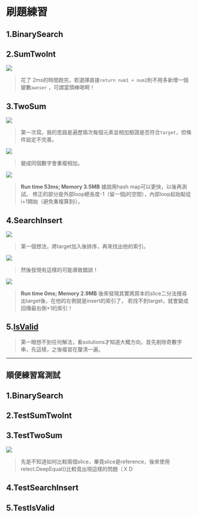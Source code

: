 # 刷題練習
## 1.BinarySearch

## 2.SumTwoInt
![](https://i.imgur.com/0LbRqL5.png)

> 花了 2ms的時間跑完，若選擇直接`return num1 + num2`則不用多新增一個變數`awnser` ，可謂當頭棒喝啊！

## 3.TwoSum
![](https://i.imgur.com/voZJBuz.png)
>第一次寫，我的思路是遍歷兩次每個元素並相加驗證是否符合`target`，但條件設定不完善。

![](https://i.imgur.com/9VwyY8Y.png)
>變成同個數字會重複相加。

![](https://i.imgur.com/kLBHiSv.png)
>**Run time 53ms; Memory 3.5MB**
>據說用hash map可以更快，以後再測試。
>修正的部分是外部loop總長度-1（留一個j的空間），內部loop起始點從i+1開始（避免重複算到i）。

## 4.SearchInsert
![](https://i.imgur.com/Xbk7WQu.png)
> 第一個想法，將target加入後排序，再來找出他的索引。

![](https://i.imgur.com/WzoKzht.png)
> 然後發現有這樣的可能導致錯誤！

![](https://i.imgur.com/7H1H16R.png)
> **Run time 0ms; Memory 2.9MB**
> 後來發現其實將原本的slice二分法搜尋出target後，在他的左側就是insert的索引了，
> 若找不到target，就會變成回傳最右側+1的索引！

## 5.[IsValid](https://leetcode.com/problems/valid-parentheses/description/)
> 第一眼想不到任何解法，看solutions才知道大概方向，首先剔除奇數字串，先這樣，之後複習在釐清一遍。



---


## 順便練習寫測試
## 1.BinarySearch

## 2.TestSumTwoInt

## 3.TestTwoSum
![](https://i.imgur.com/2uwTsfi.png)
>先是不知道如何比較兩個slice，畢竟slice是reference，後來使用relect.DeepEqual()比較竟出現這樣的問題（ＸＤ

## 4.TestSearchInsert

## 5.TestIsValid





